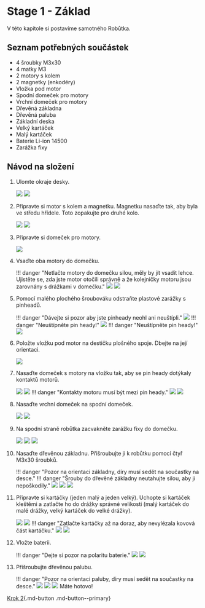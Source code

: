 # Stage 1 - Základ
V této kapitole si postavíme samotného Robůtka.

## Seznam potřebných součástek

 - 4 šroubky M3x30
 - 4 matky M3
 - 2 motory s kolem
 - 2 magnetky (enkodéry)
 - Vložka pod motor
 - Spodní domeček pro motory
 - Vrchní domeček pro motory
 - Dřevěná základna
 - Dřevěná paluba
 - Základní deska
 - Velký kartáček
 - Malý kartáček
 - Baterie Li-ion 14500
 - Zarážka fixy


## Návod na složení

1. Ulomte okraje desky.

    ![](assets/stage1/IMG-step1a.jpeg)
    ![](assets/stage1/IMG-step1b.jpeg)

2. Připravte si motor s kolem a magnetku. Magnetku nasaďte tak, aby byla ve středu hřídele. Toto zopakujte pro druhé kolo.

    ![](assets/stage1/IMG-step2a.jpeg)
    ![](assets/stage1/IMG-step2b.jpeg)

3. Připravte si domeček pro motory.

    ![](assets/stage1/IMG-step3.jpeg)

4. Vsaďte oba motory do domečku. <!-- TODO: zadefinovat otočení -->

    !!! danger "Netlačte motory do domečku silou, měly by jít vsadit lehce. Ujistěte se, zda jste motor otočili správně a že kolejničky motoru jsou zarovnány s drážkami v domečku."
    ![](assets/stage1/IMG-step4a.jpeg)
    ![](assets/stage1/IMG-step4b.jpeg)

5. Pomocí malého plochého šroubováku odstraňte plastové zarážky s pinheadů. <!-- TODO: opravit fotky --> 

    !!! danger "Dávejte si pozor aby jste pinheady neohl ani neuštípli."
    ![](assets/stage1/IMG-step5a.jpeg)
    !!! danger "Neuštípněte pin heady!"
    ![](assets/stage1/IMG-step5b.jpeg)
    !!! danger "Neuštípněte pin heady!"
    ![](assets/stage1/IMG-step5c.jpeg)

6. Položte vložku pod motor na destičku plošného spoje. Dbejte na její orientaci.

    ![](assets/stage1/IMG-step6.jpeg)

7. Nasaďte domeček s motory na vložku tak, aby se pin heady dotýkaly kontaktů motorů.

    ![](assets/stage1/IMG-step7a.jpeg)
    ![](assets/stage1/IMG-step7b.jpeg)
    !!! danger "Kontakty motoru musí být mezi pin heady."
    ![](assets/stage1/IMG-step7c.jpeg)
    ![](assets/stage1/IMG-step7d.jpeg)

8. Nasaďte vrchní domeček na spodní domeček.

    ![](assets/stage1/IMG-step8a.jpeg)
    ![](assets/stage1/IMG-step8b.jpeg)

9. Na spodní straně robůtka zacvakněte zarážku fixy do domečku.

    ![](assets/stage1/IMG-step9a.jpeg)
    ![](assets/stage1/IMG-step9b.jpeg)
    ![](assets/stage1/IMG-step9c.jpeg)

10. Nasaďte dřevěnou základnu. Přišroubujte ji k robůtku pomocí čtyř M3x30 šroubků.

    !!! danger "Pozor na orientaci základny, díry musí sedět na součastky na desce."
    !!! danger "Šrouby do dřevěné základny neutahujte silou, aby ji nepoškodily."
    ![](assets/stage1/IMG-step10a.jpeg)
    ![](assets/stage1/IMG-step10c.jpeg)
    ![](assets/stage1/IMG-step10b.jpeg)

11. Připravte si kartáčky (jeden malý a jeden velký). Uchopte si kartáček kleštěmi a zatlačte ho do drážky správné velikosti (malý kartáček do malé drážky, velký kartáček do velké drážky).

    ![](assets/stage1/IMG-stepKa.jpeg)
    ![](assets/stage1/IMG-stepKb.jpeg)
    !!! danger "Zatlačte kartáčky až na doraz, aby nevylézala kovová část kartáčku."
    ![](assets/stage1/IMG-stepKc.jpeg)
    ![](assets/stage1/IMG-stepKd.jpeg)

12. Vložte baterii.

    !!! danger "Dejte si pozor na polaritu baterie."
    ![](assets/stage1/IMG-step11a.jpeg)
    ![](assets/stage1/IMG-step11b.jpeg)

13. Přišroubujte dřevěnou palubu.

    !!! danger "Pozor na orientaci paluby, díry musí sedět na součastky na desce."
    ![](assets/stage1/IMG-step12a.jpeg)
    ![](assets/stage1/IMG-step12b.jpeg)
    ![](assets/stage1/IMG-step12c.jpeg)
    Máte hotovo!

[Krok 2](stage2.md){.md-button .md-button--primary}